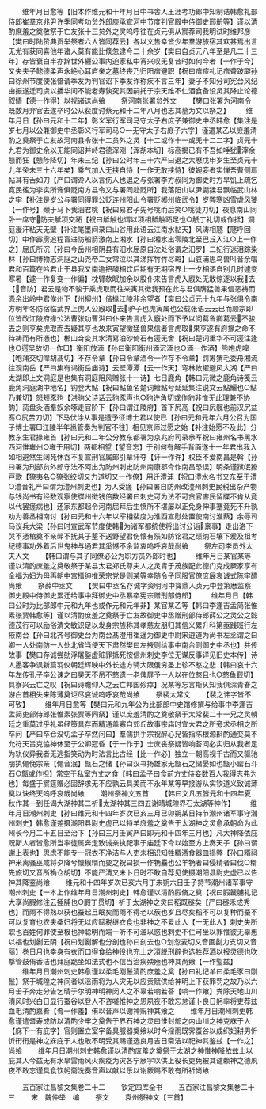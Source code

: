 <!-- { "loadSidebar": true } -->
　　维年月日愈等【旧本作维元和十年月日中书舎人王涯考功郎中知制诰韩愈礼部侍郎崔羣京兆尹许季同考功贠外郎庾承宣河中节度判官殿中侍御史邢册等】谨以清酌庶羞之奠敬祭于亡友张十三贠外之灵呜呼往在贞元俱从賔荐司我明试时维邦彦【樊曰时陆贽典贡举祭者六人皆同荐云】各以文售幸皆少年羣游旅宿其欢甚焉出言无尤有获同喜他年诸人莫有能比倐忽逮今二十余岁【樊曰自贞元八年至是凡二十三年】存皆衰白半亦辞世外纒公事内迫家私中宵兴叹无复昔时如何今者【一作于今】又失夫子懿德柔声永絶心耳庐亲之墓终丧乃归阳瘖避职【祝曰瘖痖礼记瘖聋跛躃孙曰徐州节度使张愔请季友为判官诏下季友诈称疾不言三年】妻子不知分司宪台风纪由振遂迁司虞以播华问不能老寿孰究其因嗣托于宗天维不仁酒食备设灵其降止论德叙情【德一作得】以视诸诔尚飨
　　祭河南张署贠外文
　　【樊曰张署为河南令既数月弃官去遂卒时公从裴度讨蔡元和十二年八月也志其墓为文以祭之】
　　维年月日【孙曰元和十二年】彰义军行军司马守太子右庻子兼御史中丞韩愈【集注是岁七月以公兼御史中丞彰义行军司马○一无守太子右庻子六字】谨遣某乙以庻羞清酌之奠祭于亡友故河南县令张十二贠外之灵【十二或作十一或无十二二字】贞元十九君为御史余以无能同诏并峙君德浑刚【浑胡本切】标高揭已有不吾如唾犹滓余戆而狂【戆陟降切】年未三纪【孙曰公时年三十六严曰退之大厯戊申岁生至贞元十九年癸未三十六年矣】乘气加人无挟自恃【一作无敢挟恃】彼婉娈者实惮吾曹侧肩帖耳有舌如刀【严曰谓谗人以言伤人也退之与张署李方叔同为御史时方旱饥上疏乞寛民徭为李实所谗俱贬南方县令又与署同赴贬所】我落阳山以尹鼯猱君飘临武山林之牢【补注是岁公与署同得罪公贬连州阳山令署贬郴州临武令】岁弊寒凶雪虐风饕【一作号】顚于马下我泗君咷【祝曰易君子先号咷而后笑○咷徒刀切】夜息南山同卧一席守防夫觝项交跖【祝曰觝触也谓以项相觝触跖足也○觗丁礼切或作抵】洞庭漫汗粘天无壁【补注笔墨间录曰山谷用此语云江南水黏天】风涛相豗【豗呼回切】中作霹雳追程盲进防船箭激南上湘水【孙曰湘水出零陵北至巴丘入江○上一作之】屈氏所沉【孙曰今岳州相阴县有汨水屈原自沈处俗谓之汨罗】二妃行迷泪踪染林【孙曰博物志洞庭之山尧帝二女常泣以其涕挥竹竹尽斑】山哀浦思鸟兽呌音余唱君和百篇在吟君止于县我又南逾把醆相饮后期有无期宿界上一夕相语自别几时遽变寒暑【遽一作复变一作徧】枕臂欹眠加余以股仆来告言虎入廐处无敢惊逐以我去【音防】君云是物不骏于乘虎取而往来寅其徴我预在此与君俱膺猛兽果信恶祷而慿余出岭中君俟州下【州柳州】偕掾江陵非余望者【樊曰公贞元十九年与张俱令南方明年冬防宿临武界上虎入公廐取去驴子也虎寅属也公载张语云云已而顺宗即位皆改江陵府掾公法曹张功曹洪曰仆来告言虎入廐处而下予以问葛鲁卿葛云不骏去之则亨矣虎取而去疑其亨也故来寅望徴猛兽果信者言虎取果亨遂有府掾之命不待祷而有所慿也】郴山竒变其水清冩泊砂倚石有遌无舍【祝曰楚词重华不可遌注逢也○遌吴故切一作□】衡阳放湎【孙曰衡阳衡州湎沉湎也○湎一作酒】熊咆虎噑【咆蒲交切噑胡髙切】不存令章【孙曰令章酒令一作存不令章】罚筹猬毛委舟湘流往观南岳【严曰集有谒衡岳庙诗】云壁潭潭【云一作天】穹林攸擢避风大湖【严曰太湖即上文洞庭是也集有洞庭阻风赠张十一诗】七日鹿角【韩曰元微之鹿角诗笺云鹿角洞庭湖中地名】钩登大鮎【祝曰鮎鱼名楚词鳣鮎兮延延集注说文云鮎鰋也○鮎乃兼切】怒颊豕豞【洪驹父诗话云豞豕声也○豞许角切或作豹非惟无此理兼不协韵】脔盘灸酒羣奴余啄走官阶下【孙曰谓江陵府】首下尻高【祝曰尻髋也前汉尻益髙○尻苦刀切】下马伏涂从事是遭予征博士君以使已【孙曰元和元年六月公召为国子博士署□江陵半年邕管奏为判官不往】相见京师过愿之始【补注始愿不及此】分教东生君掾雍首【孙曰元和二年公分教东都署为京兆府司录叅军祝曰雍州名书黑水西河惟雍州○雍于用切】两都相望【望音忘】于别何有解手背面遂十一年君出我入如相避然生阔死休吞不复宣刑官属郎引章讦夺【讦一作许】权臣不爱南昌是斡【孙曰署为刑部贠外郎守法不阿出为防州刺史防州南康郡今作南昌恐误】明条谨狱氓獠戸歌【獠夷名○獠张绞切又力道切又一作僚】用迁澧浦【祝曰澧水名书又东至于澧○澧音礼严曰谓为澧州刺史也】为人受瘥【孙曰署自防州改澧州刺史民税出杂产物与钱尚书有经数观察使牒州徴钱倍数经署曰刺史可为法不可贪官害民留牒不肯从竟以代罢瘥病也】还家东都起令河南屈拜后生愤所不堪屡以正免身伸事蹇竟死不升孰劝为善丞相南讨【孙曰元和十六年以宰相裴度为淮西宣慰处置使南讨淮蔡】余辱司马议兵大梁【孙曰时宣武军节度使韩为诸军都统使将出讨公诣禀事】走出洛下哭不慿棺奠不亲斝不抚其子塟不送野望君伤懐有殒如防铭君之绩纳石壤下爰及祖考纪德事功外着后世鬼神与通君其奚憾不余监衷呜呼哀哉尚飨
　　祭左司李员外太夫人文
　　【韩曰谓与其子同僚必公为职方员外郎时也】
　　维年月日某官某等谨以清酌庻羞之奠敬祭于某县太君郑氏尊夫人之灵胄于茂族配此德门克成厥家享有全福为妇为母再朝中宫搢绅推荣宗党是则某等幸随令子同服官僚庻展哀诚式陈牢醴尚飨
　　祭薛中丞文
　　【樊曰中丞名存诚字资明河中寳鼎人贞元中登第厯监察御史殿中侍御史累迁给事中拜御史中丞暴卒宪宗赠刑部侍郎】
　　维年月日【韩曰公时为比部郎中元和九年也或作元和元年非】某官某乙等【韩曰李逢吉孟简张惟素张贾韩愈等】谨以清酌庻羞之奠祭于亡友故御史中丞赠刑部侍郎薛公之灵公之懿德茂行可以励俗清文敏识足以发身宗族称其孝慈友朋归其信义累升科第亟践班行左掖南台【孙曰北齐号御史台为南台髙澄用崔暹为御史中尉宋逰道为尚书左丞谓之曰卿一人处南防一人处北省当使天下肃然樊曰左掖则给事中南台则御史中丞也】共传故事【樊曰存诚尝劾浮屠鍳虚赃罪抵死按信州刺史李位无谋反事详见旧史本传】诗人墨客争讽新篇羽仪朝廷辉映中外长途方骋大限俄穷圣上轸不憗之悲【韩曰哀十六年左传孔子卒公诔之曰昊天不吊不憗遗一老俾屏予一人以在位憗且也○憗鱼觐切】具寮兴云亡之叹【祝曰诗瞻仰人之云亡邦国殄瘁】况某等忘言斯乆知我俱深青春之游白首相失来陈薄奠讵尽哀诚呜呼哀哉尚飨
　　祭裴太常文
　　【裴之讳字皆不可攷】
　　维年月日愈等【樊曰元和九年公为比部郎中史馆修撰与给事中李逢吉孟简吏部侍郎张惟素张贾等同祭】谨以庻羞清酌之奠敬祭于太常裴二十一兄之灵朝廷之重莫过乎礼虽经策具存而精通盖寡自郊丘故事宗庙时宜大君之所旁求丞相之所卒问【严曰卒仓没切孟子卒然问曰】羣儒拱手宗祝醉心兄皆指陈根源斟酌通变莫不允符天旨克恊神休至于公卿冠昏【于一作于】士庻丧祭疑皆响荅问必实归从我者足为轨仪异我者无逃指笑动为时法言比古经【比一作必】独立一朝高视千古而又驱驰朋执僶俛宗亲【僶音泯】甔石之储【孙曰汉书扬雄家无甔石之储晏如也甔小罂石斗石○甔或作担】常空于私室方丈之食【韩曰孟子曰食前方丈侍妾数百人我得志弗为也】每盛于賔筵赠必固辞求无不应孰云具美而不永年某等早接游从实钦道义致诚薄奠以诀终天呜呼哀哉尚飨
　　潮州祭神文五首
　　【韩曰文凡五皆元和十四年夏秋作其一到任谒大湖神其二祈太湖神其三四五谢晴城隍界石太湖等神作】
　　维年月日潮州刺史【孙曰维元和十四年岁次已亥三月已卯朔某日持节潮州诸军事守潮州刺史】韩愈谨差摄潮阳县尉史虚已以特羊庻羞之奠告于太湖神之灵愈承朝命为此州长今月二十五日至治下【孙曰三月壬寅严曰即元和十四年三月也】凡大神降依庇贶斯人者皆愈所当率徒属奔走致诚亲执祀事于庙廷下今以始至方上奏天子【孙曰谓谢上表也】思虑不能专一冠衣不净洁与人吏未相识知牲糈酒食器皿损弊【孙曰糈祠神米离骚巫咸将夕降兮懐椒糈而要之祝曰损一作觕麤也公羊觕者曰侵精者曰伐○糈先旅切又音所觕仓胡切】不能严清又未卜日时不敢自荐见使摄潮阳县尉史虚已以告神其降鉴尚飨
　　维元和十四年岁次已亥六月丁未朔六日壬子持节潮州诸军事守潮州刺史【一本上作维年月日潮州刺史】韩愈谨以清酌腵脩之奠【祝曰腵籖脯礼记大享尚腵修注云捶脯也○腵丁贯切】祈于太湖神之灵曰稻既穟矣【严曰穟禾成秀也】而雨不得熟以获也蚕起且眠矣而雨不得老以蔟也岁且尽矣稻不可以复种而蚕不可以复育也农夫桑妇将无以应赋税继衣食也非神之不爱此人【一无此人】刺史失所职也百姓何罪使至极也神聪明而端一听不可滥以惑也刺史不仁可坐以罪惟彼无辜惠以福也划劙云阴【祝曰划劙解也分剖也孙曰剖去也○划忽麦切又音画劙力支切又音丽】巻日月也幸身有衣而口得食给神役也充上之湏脱刑辟也选牲荐酒以报灵德也吹撃管鼓侑香洁也拜庭跪坐如法式也不信当治疾殃殛也神其尚飨【一作鍳兹】
　　维年月日潮州刺史韩愈谨以柔毛刚鬛清酌庻羞之奠【孙曰礼记羊曰柔毛豕曰刚鬛】祭于城隍之神间者以滛雨将为人灾无以应贡赋供给神明上下获罪罚之故乃以六月壬子奔走分告乞晴于尔明神明神闵人之不辜若响若荅【响一作飨】粪除天地山川清风时兴白日显行蚕谷以登人不咨嗟惟神之恩夙夜不敢忘怠谨卜良日躬率将吏荐兹血毛清酌嘉肴【肴一作羞】侑以音声以谢神贶神其飨之
　　维年月日潮州刺史韩愈谨遣耆寿成防以清酌少牢之奠告于界石神之灵曰惟封部之内山川之神克庥于人【庥下一有庇字】官则置立室宇备具服器奠飨以时今淫雨既霁蚕谷以成织妇耕男忻忻衎衎是神之庥庇于人也敢不明受其赐谨选良月吉日斋洁以祀神其鉴兹【一作之】尚飨
　　维年月日潮州刺史韩愈谨以清酌庻羞之奠祭于太湖之神惟神降依兹土以庇其人今兹无有水旱雷雨风火疾疫为灾各宁厥宇以供上役长吏免被其谴赖神之德夙夜不敢忘谨具食饮躬斋洗奏音声以献以乐以谢厥赐不敢有所祈尚飨















　　五百家注昌黎文集巻二十二
　　钦定四库全书
　　五百家注昌黎文集巻二十三
　　宋　魏仲举　编
　　祭文
　　袁州祭神文【三首】
